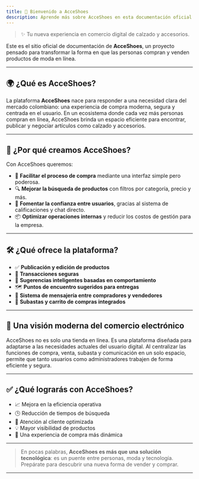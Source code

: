 ```yaml
---
title: 👟 Bienvenido a AcceShoes
description: Aprende más sobre AcceShoes en esta documentación oficial.
---
```


> ✨ Tu nueva experiencia en comercio digital de calzado y accesorios.  

Este es el sitio oficial de documentación de **AcceShoes**, un proyecto pensado para transformar la forma en que las personas compran y venden productos de moda en línea.

---

## 🌍 ¿Qué es AcceShoes?

La plataforma **AcceShoes** nace para responder a una necesidad clara del mercado colombiano: una experiencia de compra moderna, segura y centrada en el usuario. En un ecosistema donde cada vez más personas compran en línea, AcceShoes brinda un espacio eficiente para encontrar, publicar y negociar artículos como calzado y accesorios.

---

## 🎯 ¿Por qué creamos AcceShoes?

Con AcceShoes queremos:

- 🧭 **Facilitar el proceso de compra** mediante una interfaz simple pero poderosa.
- 🔍 **Mejorar la búsqueda de productos** con filtros por categoría, precio y más.
- 🤝 **Fomentar la confianza entre usuarios**, gracias al sistema de calificaciones y chat directo.
- 📦 **Optimizar operaciones internas** y reducir los costos de gestión para la empresa.

---

## 🛠️ ¿Qué ofrece la plataforma?

- ✅ **Publicación y edición de productos**
- 🔐 **Transacciones seguras**
- 🧠 **Sugerencias inteligentes basadas en comportamiento**
- 🗺️ **Puntos de encuentro sugeridos para entregas**
- 💬 **Sistema de mensajería entre compradores y vendedores**
- 🛒 **Subastas y carrito de compras integrados**

---

## 🚀 Una visión moderna del comercio electrónico

AcceShoes no es solo una tienda en línea. Es una plataforma diseñada para adaptarse a las necesidades actuales del usuario digital. Al centralizar las funciones de compra, venta, subasta y comunicación en un solo espacio, permite que tanto usuarios como administradores trabajen de forma eficiente y segura.

---

## ✅ ¿Qué lograrás con AcceShoes?

- 📈 Mejora en la eficiencia operativa
- 🕒 Reducción de tiempos de búsqueda
- 💬 Atención al cliente optimizada
- 💡 Mayor visibilidad de productos
- 🤩 Una experiencia de compra más dinámica

---

> En pocas palabras, **AcceShoes es más que una solución tecnológica**: es un puente entre personas, moda y tecnología. Prepárate para descubrir una nueva forma de vender y comprar.

---